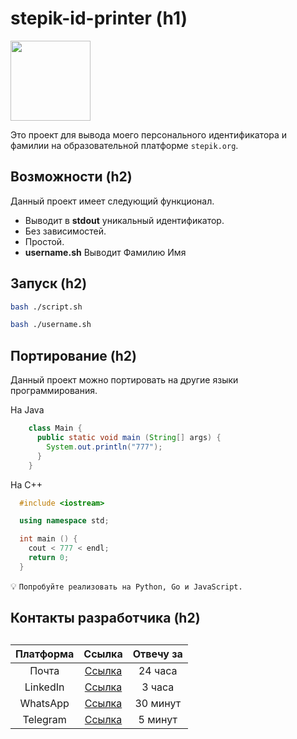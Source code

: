 <h1>stepik-id-printer (h1)</h1>

<img src="https://github.com/nickakt/TechOrda/blob/main/git/4%20branch/jusan-logo.png" width="128"/>

Это проект для вывода моего персонального идентификатора и фамилии на образовательной платформе `stepik.org`.

<h2>Возможности (h2)</h2>

Данный проект имеет следующий функционал.

- Выводит в **stdout** уникальный идентификатор.
- Без зависимостей.
- Простой.
- **username.sh** Выводит Фамилию Имя

<h2>Запуск (h2)</h2>

```bash
bash ./script.sh
```

```bash
bash ./username.sh
```

<h2>Портирование (h2)</h2>

Данный проект можно портировать на другие языки программирования.

Ha Java

```java
    class Main {
      public static void main (String[] args) {
        System.out.println("777");
      }
    }
```

Ha C++

```cpp
  #include <iostream>

  using namespace std;

  int main () {
    cout < 777 < endl;
    return 0;
  }
```

:bulb: `Попробуйте реализовать на Python, Go и JavaScript.`

<h2>Контакты разработчика (h2)<h2>

| **Платформа** |           **Ссылка**           | **Отвечу за** |
| :-----------: | :----------------------------: | :-----------: |
|     Почта     |  [Ссылка](https://gmail.org)   |    24 часа    |
|   LinkedIn    | [Ссылка](https://linkedin.org) |    3 часа     |
|   WhatsApp    | [Ссылка](https://whatsapp.org) |   30 минут    |
|   Telegram    | [Ссылка](https://telegram.org) |    5 минут    |

